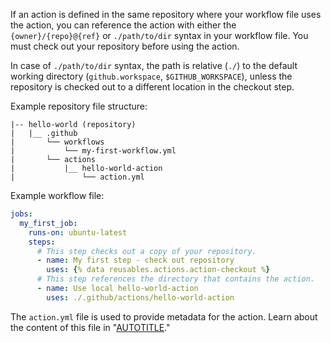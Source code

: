 If an action is defined in the same repository where your workflow file uses the action, you can reference the action with either the ‌`{owner}/{repo}@{ref}` or `./path/to/dir` syntax in your workflow file. You must check out your repository before using the action.

In case of `./path/to/dir` syntax, the path is relative (`./`) to the default working directory (`github.workspace`, `$GITHUB_WORKSPACE`), unless the repository is checked out to a different location in the checkout step.

Example repository file structure:

```shell
|-- hello-world (repository)
|   |__ .github
|       └── workflows
|           └── my-first-workflow.yml
|       └── actions
|           |__ hello-world-action
|               └── action.yml
```

Example workflow file:

```yaml
jobs:
  my_first_job:
    runs-on: ubuntu-latest
    steps:
      # This step checks out a copy of your repository.
      - name: My first step - check out repository
        uses: {% data reusables.actions.action-checkout %}
      # This step references the directory that contains the action.
      - name: Use local hello-world-action
        uses: ./.github/actions/hello-world-action
```

The `action.yml` file is used to provide metadata for the action. Learn about the content of this file in "[AUTOTITLE](/actions/creating-actions/metadata-syntax-for-github-actions)."
